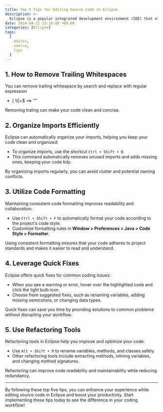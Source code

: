 ```yaml
---
title: Top 5 Tips for Editing Source Code in Eclipse
description: >-
  Eclipse is a popular integrated development environment (IDE) that offers a range of features to help you write, edit, and manage your source code efficiently. Whether you're new to Eclipse or looking to improve your workflow, here are the top five tips for editing source code in Eclipse:
date: 2024-04-22 13:16:00 +09:00
categories: [Eclipse]
tags:
  [
    editor,
    source,
    tips
  ]
---
```

## 1. **How to Remove Trailing Whitespaces**

You can remove trailing whitespace by search and replace with regular expression

- [ \t]+$ ==> ""

Removing traling can make your code clean and concise.

## 2. **Organize Imports Efficiently**

Eclipse can automatically organize your imports, helping you keep your code clean and organized:

- To organize imports, use the shortcut `Ctrl + Shift + O`.
- This command automatically removes unused imports and adds missing ones, keeping your code tidy.

By organizing imports regularly, you can avoid clutter and potential naming conflicts.

## 3. **Utilize Code Formatting**

Maintaining consistent code formatting improves readability and collaboration:

- Use `Ctrl + Shift + F` to automatically format your code according to the project's code style.
- Customize formatting rules in **Window > Preferences > Java > Code Style > Formatter**.

Using consistent formatting ensures that your code adheres to project standards and makes it easier to read and understand.

## 4. **Leverage Quick Fixes**

Eclipse offers quick fixes for common coding issues:

- When you see a warning or error, hover over the highlighted code and click the light bulb icon.
- Choose from suggested fixes, such as renaming variables, adding missing semicolons, or changing data types.

Quick fixes can save you time by providing solutions to common problems without disrupting your workflow.

## 5. **Use Refactoring Tools**

Refactoring tools in Eclipse help you improve and optimize your code:

- Use `Alt + Shift + R` to rename variables, methods, and classes safely.
- Other refactoring tools include extracting methods, inlining variables, and changing method signatures.

Refactoring can improve code readability and maintainability while reducing redundancy.

---

By following these top five tips, you can enhance your experience while editing source code in Eclipse and boost your productivity. Start implementing these tips today to see the difference in your coding workflow!

